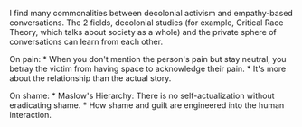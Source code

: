 I find many commonalities between decolonial activism and empathy-based conversations. The 2 fields, decolonial studies (for example, Critical Race Theory, which talks about society as a whole) and the private sphere of conversations can learn from each other.

On pain:
	* When you don't mention the person's pain but stay neutral, you betray the victim from having space to acknowledge their pain.
	* It's more about the relationship than the actual story.

On shame:
	* Maslow's Hierarchy: There is no self-actualization without eradicating shame.
	* How shame and guilt are engineered into the human interaction.